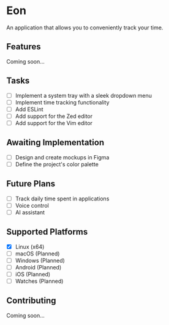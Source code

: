 # Eon

An application that allows you to conveniently track your time.

## Features

Coming soon...

## Tasks

- [ ] Implement a system tray with a sleek dropdown menu
- [ ] Implement time tracking functionality
- [ ] Add ESLint
- [ ] Add support for the Zed editor
- [ ] Add support for the Vim editor

## Awaiting Implementation

- [ ] Design and create mockups in Figma
- [ ] Define the project's color palette

## Future Plans

- [ ] Track daily time spent in applications
- [ ] Voice control
- [ ] AI assistant

## Supported Platforms

- [x] Linux (x64)
- [ ] macOS (Planned)
- [ ] Windows (Planned)
- [ ] Android (Planned)
- [ ] iOS (Planned)
- [ ] Watches (Planned)

## Contributing

Coming soon...
